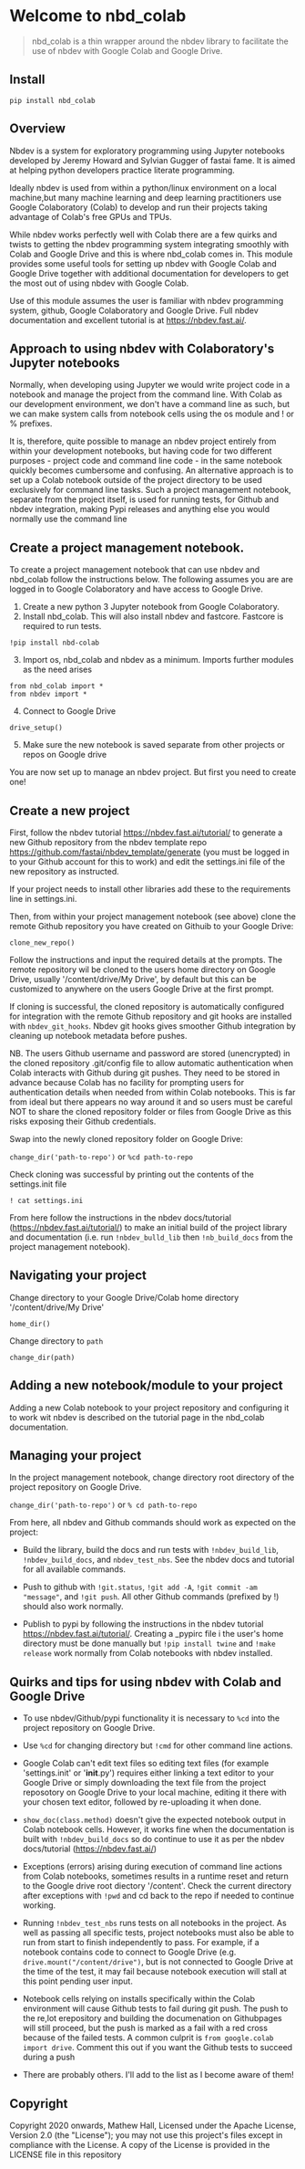 # Welcome to nbd_colab
> nbd_colab is a thin wrapper around the nbdev library to facilitate the use of nbdev with Google Colab and Google Drive.  


## Install

`pip install nbd_colab`

## Overview

Nbdev is a system for exploratory programming using Jupyter notebooks developed by Jeremy Howard and Sylvian Gugger of fastai fame. It is aimed at helping python developers practice literate programming. 

Ideally nbdev is used from within a python/linux environment on a local machine,but many machine learning and deep learning practitioners use Google Colaboratory (Colab)  to develop and run their projects taking advantage of Colab's free GPUs and TPUs.

While nbdev works perfectly well with Colab there are a few quirks and twists to getting the nbdev programming system integrating smoothly with Colab and Google Drive and this is where nbd_colab comes in. This module provides some useful tools for setting up nbdev with Google Colab and Google Drive together with additional documentation for developers to get the most out of using nbdev with Google Colab. 

Use of this module assumes the user is familiar with nbdev programming system, github, Google Colaboratory and Google Drive. Full nbdev documentation and excellent tutorial is at https://nbdev.fast.ai/.

## Approach to using nbdev with Colaboratory's Jupyter notebooks

Normally, when developing using Jupyter we would write project code in a notebook and manage the project from the command line. With Colab as our development environment, we don't have a command line as such, but we can make system calls from notebook cells using the os module and ! or % prefixes.

It is, therefore,  quite possible to manage an nbdev project entirely from within your development notebooks, but having code for two different purposes - project code and command line code - in the same notebook quickly becomes cumbersome and confusing. An alternative approach is to set up a Colab notebook outside of the project directory to be used exclusively for command line tasks. Such a project management notebook, separate from the project itself, is used for running tests, for Github and nbdev integration, making Pypi releases and anything else you would normally use the command line

## Create a project management notebook.

To create a project management notebook that can use nbdev and nbd_colab follow the instructions below. The following assumes you are are logged in to Google Colaboratory and have access to Google Drive.

1.  Create a new python 3 Jupyter notebook from Google Colaboratory.
2.  Install nbd_colab. This will also install nbdev and fastcore. Fastcore is required to run tests.
```
!pip install nbd-colab
```
3.  Import os, nbd_colab and nbdev as a minimum. Imports further modules as the need arises
```
from nbd_colab import *
from nbdev import *
``` 
4.  Connect to Google Drive 
```
drive_setup()
```
5.  Make sure the new notebook is saved separate from other projects or repos on Google drive

You are now set up to manage an nbdev project. But first you need to create one! 

## Create a new project

First, follow the nbdev tutorial https://nbdev.fast.ai/tutorial/ to generate a new Github repository from the nbdev template repo https://github.com/fastai/nbdev_template/generate (you must be logged in to your Github account for this to work) and edit the settings.ini file of the new repository as instructed. 

If your project needs to install other libraries add these to the requirements line in settings.ini.

Then, from within your project management notebook (see above) clone the remote Github repository you have created on Githuib to your Google Drive:

```clone_new_repo()```

Follow the instructions and input the required details at the prompts. The remote repository wil be cloned to the users home directory on Google Drive, usually '/content/drive/My Drive', by default but this can be customized to anywhere on the users Google Drive at the first prompt. 

If cloning is successful, the cloned repository is automatically configured for integration with the remote Github repository and git hooks are installed with ```nbdev_git_hooks```. Nbdev git hooks gives smoother Github integration by cleaning up notebook metadata before pushes. 

NB. The users Github username and password are stored (unencrypted) in the cloned repository .git/config file to allow automatic authentication when Colab interacts with Github during git pushes. They need to be stored in advance because Colab has no facility for prompting users for authentication details when needed from within Colab notebooks. This is far from ideal but there appears no way around it and so users must be careful NOT to share the cloned repository folder or files from Google Drive as this risks exposing their Github credentials. 



Swap into the newly cloned repository folder on Google Drive:

```change_dir('path-to-repo')``` or ```%cd path-to-repo```

Check cloning was successful by printing out the contents of the settings.init file

```! cat settings.ini```

From here follow the instructions in the nbdev docs/tutorial (https://nbdev.fast.ai/tutorial/) to make an initial build of the project library and documentation (i.e. run ```!nbdev_bulld_lib``` then ```!nb_build_docs``` from the project management notebook).



## Navigating your project

Change directory to your Google Drive/Colab home directory '/content/drive/My Drive'

`home_dir()`


Change directory to ```path```

```change_dir(path)```


## Adding a new notebook/module to your project

Adding a new Colab notebook to your project repository and configuring it to work wit nbdev is described on the tutorial page in the nbd_colab documentation.

## Managing your project

In the project management notebook, change directory root directory of the project repository on Google Drive. 

```change_dir('path-to-repo')```  or  ```% cd path-to-repo```

From here, all nbdev and Github commands should work as expected on the project:

*    Build the library, build the docs and run tests with ```!nbdev_build_lib```, ```!nbdev_build_docs```, and ```nbdev_test_nbs```. See the nbdev docs and tutorial for all available commands. 

*    Push to github with  ```!git.status```, ```!git add -A```, ```!git commit -am "message"```, and ```!git push```. All other Github commands (prefixed by !) should also work normally.

*    Publish to pypi by following the instructions in the nbdev tutorial https://nbdev.fast.ai/tutorial/. Creating a _pypirc file i the user's home directory must be done manually but ```!pip install twine``` and ```!make release``` work normally from Colab notebooks with nbdev installed. 




## Quirks and tips for using nbdev with Colab and Google Drive



*   To use nbdev/Github/pypi functionality it is necessary to ```%cd``` into the project repository on Google Drive. 

*   Use ```%cd``` for changing directory but ```!cmd``` for other command line actions.

*   Google Colab can't edit text files so editing text files (for example 'settings.init' or '__init__.py') requires either linking a text editor to your Google Drive or simply downloading the text file from the project reposotory on Google Drive to your local machine, editing it there with your chosen text editor, followed by re-uploading it when done.

*   ```show_doc(class.method)``` doesn't give the expected notebook output in Colab notebook cells. However, it works fine when the documentation is built with ```!nbdev_build_docs``` so do continue to use it as per the nbdev docs/tutorial (https://nbdev.fast.ai/) 

*   Exceptions (errors) arising during execution of command line actions from Colab notebooks, sometimes results in a runtime reset and return to the Google drive root diectory '/content'. Check the current directory after exceptions with ```!pwd``` and cd back to the repo if needed to continue working. 

*   Running ```!nbdev_test_nbs``` runs tests on all notebooks in the project. As well as passing all specific tests, project notebooks must also be able to run from start to finish independently to pass. For example, if a notebook contains code to connect to Google Drive (e.g. ```drive.mount("/content/drive")```,  but is not connected to Google Drive at the time of the test, it may fail because notebook execution will stall at this point pending user input. 

*   Notebook cells relying on installs specifically within the Colab environment will cause Github tests to fail during git push. The push to the re,lot erepository and building the documenation on Githubpages will still proceed, but the push is marked as a fail with a red cross because of the failed tests. A common culprit is ```from google.colab import drive```. Comment this out if you want the Github tests to succeed during a push

*   There are probably others. I'll add to the list as I become aware of them!


## Copyright


Copyright 2020 onwards, Mathew Hall, Licensed under the Apache License, Version 2.0 (the "License"); you may not use this project's files except in compliance with the License. A copy of the License is provided in the LICENSE file in this repository
